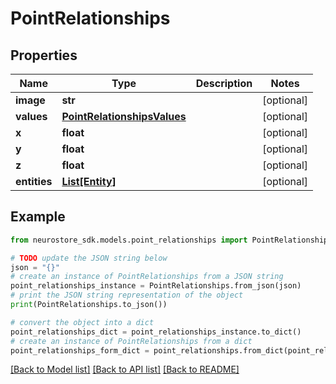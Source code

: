 # PointRelationships


## Properties

Name | Type | Description | Notes
------------ | ------------- | ------------- | -------------
**image** | **str** |  | [optional] 
**values** | [**PointRelationshipsValues**](PointRelationshipsValues.md) |  | [optional] 
**x** | **float** |  | [optional] 
**y** | **float** |  | [optional] 
**z** | **float** |  | [optional] 
**entities** | [**List[Entity]**](Entity.md) |  | [optional] 

## Example

```python
from neurostore_sdk.models.point_relationships import PointRelationships

# TODO update the JSON string below
json = "{}"
# create an instance of PointRelationships from a JSON string
point_relationships_instance = PointRelationships.from_json(json)
# print the JSON string representation of the object
print(PointRelationships.to_json())

# convert the object into a dict
point_relationships_dict = point_relationships_instance.to_dict()
# create an instance of PointRelationships from a dict
point_relationships_form_dict = point_relationships.from_dict(point_relationships_dict)
```
[[Back to Model list]](../README.md#documentation-for-models) [[Back to API list]](../README.md#documentation-for-api-endpoints) [[Back to README]](../README.md)


